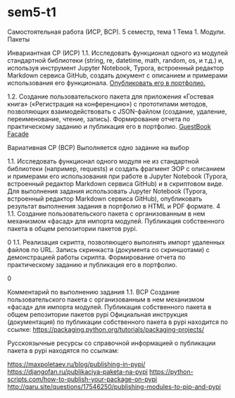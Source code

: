 # sem5-t1
Самостоятельная работа (ИСР, ВСР). 5 семестр, тема 1
Тема 1. Модули. Пакеты

Инвариантная СР (ИСР) 
1.1. Исследовать функционал одного из модулей стандартной библиотеки (string, re, datetime, math, random, os, и т.д.) и, используя инструмент Jupyter Notebook, Typora, встроенный редактор Markdown сервиса GitHub, создать документ с описанием и примерами использования его функционала. [Опубликовать его в портфолио.](https://github.com/Meao/university-portfolio/blob/master/python/5-1-1.md)

1.2. Создание пользовательского пакета для приложения «Гостевая книга» («Регистрация на конференцию») с прототипами методов, позволяющих взаимодействовать с JSON-файлом (создание, удаление, переименование, чтение, запись). Формирование отчета по практическому заданию и публикация его в портфолио. [GuestBook Facade](https://repl.it/@MarinaKrvtsn/Facade#packs/useful.py)

Вариативная СР (ВСР) 
Выполняется одно задание на выбор

1.1. Исследовать функционал одного модуля не из стандартной библиотеки (например, requests) и создать фрагмент ЭОР с описанием и примерами его использования при работе в Jupyter Notebook (Typora, встроенный редактор Markdown сервиса GitHub) и в скриптовом виде. Для выполнения задания использовать Jupyter Notebook (Typora, встроенный редактор Markdown сервиса GitHub), опубликовать результат выполнения задания в портфолио в HTML и PDF формате. 	4
1.1. Создание пользовательского пакета с организованным в нем механизмом «фасад» для импорта модулей. Публикация собственного пакета в общем репозитории пакетов pypi. 

0
1.1. Реализация скрипта, позволяющего выполнять импорт удаленных файлов по URL. Запись скринкаста (документа со скриншотами) с демонстрацией работы скрипта. Формирование отчета по практическому заданию и публикация его в портфолио. 

0

Комментарий по выполнению задания 1.1. ВСР
Создание пользовательского пакета с организованным в нем механизмом «фасад» для импорта модулей. Публикация собственного пакета в общем репозитории пакетов pypi
Официальная инструкция (документация) по публикации собственного пакета в pypi находится по ссылке: https://packaging.python.org/tutorials/packaging-projects/

Русскоязычные ресурсы со справочной информацией о публикации пакета в pypi находятся по ссылкам: 

https://maxpoletaev.ru/blog/publishing-in-pypi/
https://djangofan.ru/publikaciya-paketa-na-pypi
https://python-scripts.com/how-to-publish-your-package-on-pypi
http://qaru.site/questions/17546250/publishing-modules-to-pip-and-pypi
